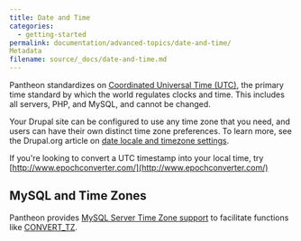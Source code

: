 ```yaml
---
title: Date and Time
categories:
  - getting-started
permalink: documentation/advanced-topics/date-and-time/
Metadata
filename: source/_docs/date-and-time.md
---
```


Pantheon standardizes on [Coordinated Universal Time (UTC)](http://en.wikipedia.org/wiki/Coordinated_Universal_Time), the primary time standard by which the world regulates clocks and time. This includes all servers, PHP, and MySQL, and cannot be changed.

Your Drupal site can be configured to use any time zone that you need, and users can have their own distinct time zone preferences. To learn more, see the Drupal.org article on [date locale and timezone settings](https://drupal.org/node/767182).

If you're looking to convert a UTC timestamp into your local time, try  [http://www.epochconverter.com/](http://www.epochconverter.com/)

## MySQL and Time Zones

Pantheon provides [MySQL Server Time Zone support](http://dev.mysql.com/doc/refman/5.5/en/time-zone-support.html) to facilitate functions like [CONVERT\_TZ](http://dev.mysql.com/doc/refman/5.5/en/date-and-time-functions.html#function_convert-tz).


